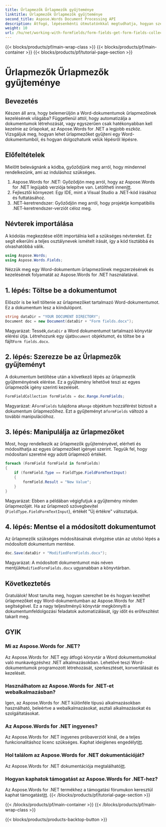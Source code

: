 ```yaml
---
title: Űrlapmezők Űrlapmezők gyűjteménye
linktitle: Űrlapmezők Űrlapmezők gyűjteménye
second_title: Aspose.Words Document Processing API
description: Átfogó, lépésenkénti útmutatónkkal megtudhatja, hogyan szerezhet be és kezelhet űrlapmezőket Word dokumentumokban az Aspose.Words for .NET használatával.
weight: 10
url: /hu/net/working-with-formfields/form-fields-get-form-fields-collection/
---
```


{{< blocks/products/pf/main-wrap-class >}}
{{< blocks/products/pf/main-container >}}
{{< blocks/products/pf/tutorial-page-section >}}

# Űrlapmezők Űrlapmezők gyűjteménye

## Bevezetés

Készen áll arra, hogy belemerüljön a Word-dokumentumok űrlapmezőinek kezelésének világába? Függetlenül attól, hogy automatizálja a dokumentumok létrehozását, vagy egyszerűen csak hatékonyabban kell kezelnie az űrlapokat, az Aspose.Words for .NET a legjobb eszköz. Vizsgáljuk meg, hogyan lehet űrlapmezőket gyűjteni egy Word-dokumentumból, és hogyan dolgozhatunk velük lépésről lépésre.

## Előfeltételek

Mielőtt belevágnánk a kódba, győződjünk meg arról, hogy mindennel rendelkezünk, ami az induláshoz szükséges.

1.  Aspose.Words for .NET: Győződjön meg arról, hogy az Aspose.Words for .NET legújabb verziója telepítve van. Letöltheti innen[itt](https://releases.aspose.com/words/net/).
2. Fejlesztői környezet: Egy IDE, mint a Visual Studio a .NET-kód írásához és futtatásához.
3. .NET-keretrendszer: Győződjön meg arról, hogy projektje kompatibilis .NET-keretrendszer-verziót céloz meg.

## Névterek importálása

A kódolás megkezdése előtt importálnia kell a szükséges névtereket. Ez segít elkerülni a teljes osztálynevek ismételt írását, így a kód tisztábbá és olvashatóbbá válik.

```csharp
using Aspose.Words;
using Aspose.Words.Fields;
```

Nézzük meg egy Word-dokumentum űrlapmezőinek megszerzésének és kezelésének folyamatát az Aspose.Words for .NET használatával.

## 1. lépés: Töltse be a dokumentumot

Először is be kell töltenie az űrlapmezőket tartalmazó Word-dokumentumot. Ez a dokumentum lesz a kiindulópont.

```csharp
string dataDir = "YOUR DOCUMENT DIRECTORY";
Document doc = new Document(dataDir + "Form fields.docx");
```

 Magyarázat: Tessék,`dataDir` a Word dokumentumot tartalmazó könyvtár elérési útja. Létrehozunk egy újat`Document` objektumot, és töltse be a fájlt`Form fields.docx`.

## 2. lépés: Szerezze be az Űrlapmezők gyűjteményt

A dokumentum betöltése után a következő lépés az űrlapmezők gyűjteményének elérése. Ez a gyűjtemény lehetővé teszi az egyes űrlapmezők igény szerinti kezelését.

```csharp
FormFieldCollection formFields = doc.Range.FormFields;
```

 Magyarázat: A`FormFields` tulajdona a`Range` objektum hozzáférést biztosít a dokumentum űrlapmezőihez. Ezt a gyűjteményt a`formFields` változó a további manipulációhoz.

## 3. lépés: Manipulálja az űrlapmezőket

Most, hogy rendelkezik az űrlapmezők gyűjteményével, elérheti és módosíthatja az egyes űrlapmezőket igényei szerint. Tegyük fel, hogy módosítani szeretné egy adott űrlapmező értékét.

```csharp
foreach (FormField formField in formFields)
{
    if (formField.Type == FieldType.FieldFormTextInput)
    {
        formField.Result = "New Value";
    }
}
```

Magyarázat: Ebben a példában végigfutjuk a gyűjtemény minden űrlapmezőjét. Ha az űrlapmező szövegbevitel (`FieldType.FieldFormTextInput`), értékét "Új értékre" változtatjuk.

## 4. lépés: Mentse el a módosított dokumentumot

Az űrlapmezők szükséges módosításainak elvégzése után az utolsó lépés a módosított dokumentum mentése.

```csharp
doc.Save(dataDir + "ModifiedFormFields.docx");
```

 Magyarázat: A módosított dokumentumot más néven mentjük`ModifiedFormFields.docx` ugyanabban a könyvtárban.

## Következtetés

Gratulálok! Most tanulta meg, hogyan szerezhet be és hogyan kezelhet űrlapmezőket egy Word-dokumentumban az Aspose.Words for .NET segítségével. Ez a nagy teljesítményű könyvtár megkönnyíti a dokumentumfeldolgozási feladatok automatizálását, így időt és erőfeszítést takarít meg.

## GYIK

### Mi az Aspose.Words for .NET?
Az Aspose.Words for .NET egy átfogó könyvtár a Word dokumentumokkal való munkavégzéshez .NET alkalmazásokban. Lehetővé teszi Word-dokumentumok programozott létrehozását, szerkesztését, konvertálását és kezelését.

### Használhatom az Aspose.Words for .NET-et webalkalmazásban?
Igen, az Aspose.Words for .NET különféle típusú alkalmazásokban használható, beleértve a webalkalmazásokat, asztali alkalmazásokat és szolgáltatásokat.

### Az Aspose.Words for .NET ingyenes?
Az Aspose.Words for .NET ingyenes próbaverziót kínál, de a teljes funkcionalitáshoz licenc szükséges. Kaphat ideiglenes engedélyt[itt](https://purchase.aspose.com/temporary-license/).

### Hol találom az Aspose.Words for .NET dokumentációját?
 Az Aspose.Words for .NET dokumentációja megtalálható[itt](https://reference.aspose.com/words/net/).

### Hogyan kaphatok támogatást az Aspose.Words for .NET-hez?
 Az Aspose.Words for .NET termékhez a támogatási fórumukon keresztül kaphat támogatást[itt](https://forum.aspose.com/c/words/8).
{{< /blocks/products/pf/tutorial-page-section >}}

{{< /blocks/products/pf/main-container >}}
{{< /blocks/products/pf/main-wrap-class >}}

{{< blocks/products/products-backtop-button >}}
